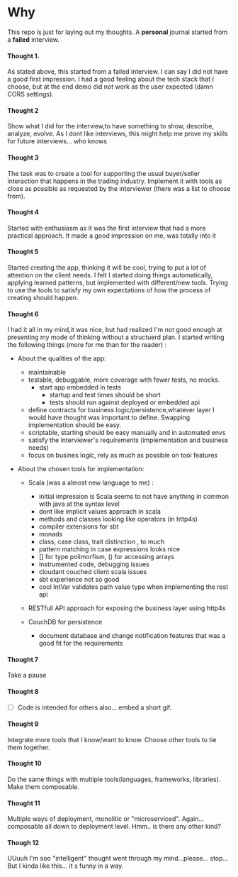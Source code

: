 
# **Why**

 This repo is just for laying out my thoughts. A **personal** journal started from a **failed** interview.


#### Thought 1. 
  As stated above, this started from a failed interview. I can say I did not have a good first impression. I had a good feeling about the tech stack that I choose, 
but at the end demo did not work as the user expected (damn CORS settings). 
 
#### Thought 2
   Show what I did for the interview,to have something to show, describe, analyze, evolve. As I dont like interviews, this might help me prove my skills for future interviews...
who knows

#### Thought 3
   The task was to create a tool for supporting the usual buyer/seller interaction that happens in the trading industry. Implement it with tools as close as possible as requested by the interviewer (there was a list to choose from).
   
#### Thought 4
   Started with enthusiasm as it was the first interview that had a more practical approach. It made a good impression on me, was totally into it
   
#### Thought 5   
   Started creating the app, thinking it will be cool, trying to put a lot of attention on the client needs. I felt I started doing things automatically, applying learned patterns, but implemented with 
   different/new tools. Trying to use the tools to satisfy  my own expectations of how the process of creating should happen. 

#### Thought 6
   I had it all in my mind,it was nice, but had realized I'm not good enough at presenting my mode of thinking without a structuerd plan. I started writing the following things (more for me than for the reader) :
    
   - About the qualities of the app:
        - maintainable
        - testable, debuggable, more coverage with fewer tests, no mocks.
            - start app embedded in tests
                - startup and test times should be short
                - tests should run against deployed or embedded api
       - define contracts for business logic/persistence,whatever layer I would have thought was important to define. Swapping implementation should be easy. 
       - scriptable, starting should be easy manually and in automated envs
       - satisfy the interviewer's requirements (implementation and business needs)
       - focus on busines logic, rely as much as possible on tool features
   
   - About the chosen tools for implementation:
       - Scala (was a almost new language to me)  :
           - initial impression is Scala seems to not have anything in common with java at the syntax  level
           - dont like implicit values approach in scala
           - methods and classes looking like operators (in http4s)
           - compiler extensions for sbt
           - monads
           - class, case class, trait distinction , to much
           - pattern matching in case expressions looks nice
           - [] for type polimorfism, () for accessing arrays
           - instrumented code, debugging issues
           - cloudant couched client scala  issues
           - sbt experience not so good
           - cool IntVar validates path value type when implementing the rest api
            
       - RESTfull API approach for exposing the business layer using http4s
       
       - CouchDB for persistence
          - document database and change notification features that was a good fit for the requirements
          
#### Thought 7 
   Take a pause
   

#### Thought 8
  - [ ] Code is intended for others also... embed a short gif.
  
#### Thought 9
   Integrate more tools that I know/want to know. Choose other tools to tie them together.
   
#### Thought 10
   Do the same things with multiple tools(languages, frameworks, libraries). Make them composable.

#### Thought 11
   Multiple ways of deployment, monolitic or "microserviced". Again... composable all down to deployment level. Hmm.. is there any other kind? 
   
#### Though 12
   UUuuh I'm soo "intelligent" thought went through my mind...please... stop... But I kinda like this... it s funny in a way.      
